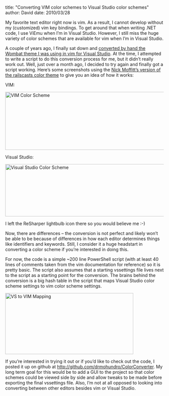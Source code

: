 
title: "Converting VIM color schemes to Visual Studio color schemes"
author: David
date: 2010/03/28

<p>My favorite text editor right now is vim. As a result, I cannot develop without my (customized) vim key bindings. To get around that when writing .NET code, I use ViEmu when I’m in Visual Studio. However, I still miss the huge variety of color schemes that are available for vim when I’m in Visual Studio. </p> <p>A couple of years ago, I finally sat down and <a href="http://www.mohundro.com/blog/2008/01/11/MyAttemptAtConvertingTheVIMWombatThemeToSupportVisualStudio.aspx">converted by hand the Wombat theme I was using in vim for Visual Studio</a>. At the time, I attempted to write a script to do this conversion process for me, but it didn’t really work out. Well, just over a month ago, I decided to try again and finally got a script working. Here’s some screenshots using the <a href="http://www.vim.org/scripts/script.php?script_id=2175">Nick Moffitt’s version of the railscasts color theme</a> to give you an idea of how it works:</p> <p>VIM:</p> <p><a href="http://www.mohundro.com/blog/content/binary/WindowsLiveWriter/ConvertingVIMcolorschemestoVisualStudioc_BA85/image_8.png"><img style="border-right-width: 0px; display: inline; border-top-width: 0px; border-bottom-width: 0px; border-left-width: 0px" title="VIM Color Scheme" border="0" alt="VIM Color Scheme" src="http://www.mohundro.com/blog/content/binary/WindowsLiveWriter/ConvertingVIMcolorschemestoVisualStudioc_BA85/image_thumb_3.png" width="644" height="184"></a> </p> <p>Visual Studio:</p> <p><a href="http://www.mohundro.com/blog/content/binary/WindowsLiveWriter/ConvertingVIMcolorschemestoVisualStudioc_BA85/image_6.png"><img style="border-right-width: 0px; display: inline; border-top-width: 0px; border-bottom-width: 0px; border-left-width: 0px" title="Visual Studio Color Scheme" border="0" alt="Visual Studio Color Scheme" src="http://www.mohundro.com/blog/content/binary/WindowsLiveWriter/ConvertingVIMcolorschemestoVisualStudioc_BA85/image_thumb_2.png" width="644" height="166"></a> </p> <p></p> <p></p> <p></p> <p>I left the ReSharper lightbulb icon there so you would believe me :-)</p> <p>Now, there are differences – the conversion is not perfect and likely won’t be able to be because of differences in how each editor determines things like identifiers and keywords. Still, I consider it a huge headstart in converting a color scheme if you’re interested in doing this.</p> <p>For now, the code is a simple ~200 line PowerShell script (with at least 40 lines of comments taken from the vim documentation for reference) so it is pretty basic. The script also assumes that a starting vssettings file lives next to the script as a starting point for the conversion. The brains behind the conversion is a big hash table in the script that maps Visual Studio color scheme settings to vim color scheme settings.</p> <p><a href="http://www.mohundro.com/blog/content/binary/WindowsLiveWriter/ConvertingVIMcolorschemestoVisualStudioc_BA85/image_10.png"><img style="border-right-width: 0px; display: inline; border-top-width: 0px; border-bottom-width: 0px; border-left-width: 0px" title="VS to VIM Mapping" border="0" alt="VS to VIM Mapping" src="http://www.mohundro.com/blog/content/binary/WindowsLiveWriter/ConvertingVIMcolorschemestoVisualStudioc_BA85/image_thumb_4.png" width="407" height="194"></a> </p> <p>If you’re interested in trying it out or if you’d like to check out the code, I posted it up on github at <a title="http://github.com/drmohundro/ColorConverter" href="http://github.com/drmohundro/ColorConverter">http://github.com/drmohundro/ColorConverter</a>. My long term goal for this would be to add a GUI to the project so that color schemes could be viewed side by side and allow tweaks to be made before exporting the final vssettings file. Also, I’m not at all opposed to looking into converting between other editors besides vim or Visual Studio.</p>
